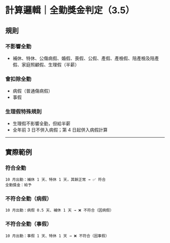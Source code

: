 # 計算邏輯｜全勤獎金判定（3.5）

## 規則

### 不影響全勤
- 補休、特休、公傷病假、婚假、喪假、公假、產假、產檢假、陪產檢及陪產假、家庭照顧假、生理假（半薪）

### 會扣除全勤
- 病假（普通傷病假）
- 事假

### 生理假特殊規則
- 生理假不影響全勤，但給半薪
- 全年前 3 日不併入病假；第 4 日起併入病假計算

---

## 實際範例

### 符合全勤
```
10 月出勤：補休 1 天、特休 1 天，其餘正常 → ✅ 符合
全勤獎金：給予
```

### 不符合全勤（病假）
```
10 月出勤：病假 0.5 天、補休 1 天 → ❌ 不符合（因病假）
```

### 不符合全勤（事假）
```
10 月出勤：事假 1 天、特休 1 天 → ❌ 不符合（因事假）
```

